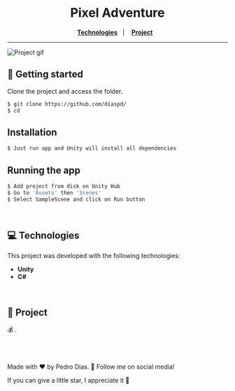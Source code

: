 <h1 align="center">
  Pixel Adventure
</h1>

<p align="center">
  <a href="#-Technologies"><b>Technologies</b></a>&nbsp;&nbsp;&nbsp;|&nbsp;&nbsp;&nbsp;
  <a href="#-Project"><b>Project</b></a>&nbsp;&nbsp;&nbsp;
</p>

---

<img src="./Assets/template.gif" alt="Project gif" title="project" />

## 🚀 Getting started

Clone the project and access the folder.

```bash
$ git clone https://github.com/diaspd/
$ cd 
```

## Installation

```bash
$ Just run app and Unity will install all dependencies
```

## Running the app

```bash
$ Add project from disk on Unity Hub
$ Go to 'Assets' then 'Scenes'
$ Select SampleScene and click on Run button
```

</br>

## 💻 Technologies

This project was developed with the following technologies:
<b>
- Unity
- C#
</b>

</br>

## 📄 Project
💰 .

<br></br>

Made with ♥ by Pedro Dias. 👋 Follow me on social media! </br>

If you can give a little star, I appreciate it 🤩
